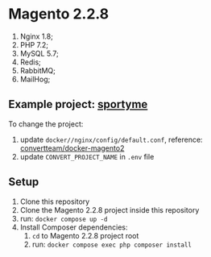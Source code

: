 # Magento 2.2.8

1. Nginx 1.8;
2. PHP 7.2;
3. MySQL 5.7;
4. Redis;
5. RabbitMQ;
6. MailHog;

## Example project: [sportyme](https://convert.atlassian.net/wiki/spaces/DEVOPS/pages/85301190/sportyme.dev.convert.no+demo.convert.no)
To change the project:
1. update `docker//nginx/config/default.conf`, reference: [convertteam/docker-magento2](https://bitbucket.org/convertteam/docker-magento2/src/danil-composer/docker_data/sites-enabled/)
2. update `CONVERT_PROJECT_NAME` in `.env` file

## Setup
1. Clone this repository
2. Clone the Magento 2.2.8 project inside this repository
3. run: `docker compose up -d`
4. Install Composer dependencies:
   1. `cd` to Magento 2.2.8 project root
   2. run: `docker compose exec php composer install`